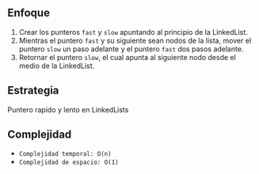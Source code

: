 ## Enfoque

1. Crear los punteros `fast` y `slow` apuntando al principio de la LinkedList.
2. Mientras el puntero `fast` y su siguiente sean nodos de la lista, mover el puntero `slow` un paso adelante y el puntero `fast` dos pasos adelante.
3. Retornar el puntero `slow`, el cual apunta al siguiente nodo desde el medio de la LinkedList.

## Estrategia

Puntero rapido y lento en LinkedLists

## Complejidad

- `Complejidad temporal: O(n)`
- `Complejidad de espacio: O(1)`
